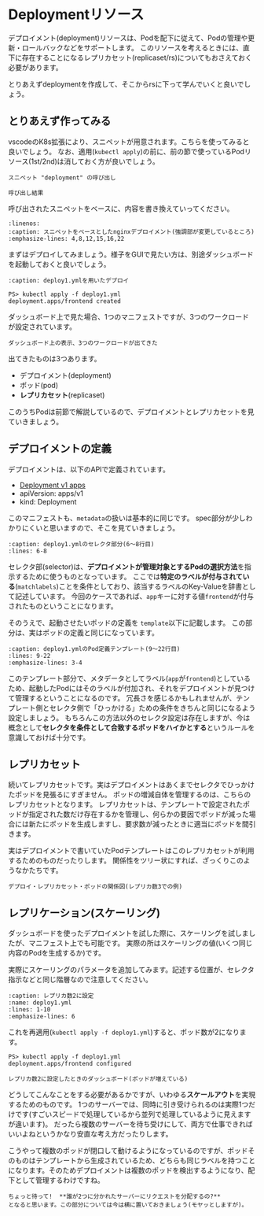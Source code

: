 # Deploymentリソース

デプロイメント(deployment)リソースは、Podを配下に従えて、Podの管理や更新・ロールバックなどをサポートします。
このリソースを考えるときには、直下に存在することになるレプリカセット(replicaset/rs)についてもおさえておく必要があります。

とりあえずdeploymentを作成して、そこからrsに下って学んでいくと良いでしょう。

## とりあえず作ってみる

vscodeのK8s拡張により、スニペットが用意されます。こちらを使ってみると良いでしょう。
なお、適用(`kubectl apply`)の前に、前の節で使っているPodリソース(1st/2nd)は消しておく方が良いでしょう。

```{figure} images/vscode-snippet-deploy.png
スニペット "deployment" の呼び出し
```

```{figure} images/vscode-snippet-deploy-result.png
呼び出し結果
```

呼び出されたスニペットをベースに、内容を書き換えていってください。

```{literalinclude} codes/deploy1.yml
:linenos:
:caption: スニペットをベースとしたnginxデプロイメント(強調部が変更しているところ)
:emphasize-lines: 4,8,12,15,16,22
```

まずはデプロイしてみましょう。様子をGUIで見たい方は、別途ダッシュボードを起動しておくと良いでしょう。

```{code-block} ps1
:caption: deploy1.ymlを用いたデプロイ

PS> kubectl apply -f deploy1.yml
deployment.apps/frontend created
```

ダッシュボード上で見た場合、1つのマニフェストですが、3つのワークロードが設定されています。

```{figure} images/dashboard-deploy1.png
ダッシュボード上の表示、3つのワークロードが出てきた
```

出てきたものは3つあります。

- デプロイメント(deployment)
- ポッド(pod)
- **レプリカセット**(replicaset)

このうちPodは前節で解説しているので、デプロイメントとレプリカセットを見ていきましょう。

## デプロイメントの定義

デプロイメントは、以下のAPIで定義されています。

- [Deployment v1 apps](https://kubernetes.io/docs/reference/generated/kubernetes-api/v1.24/#deployment-v1-apps)
- apiVersion: apps/v1
- kind: Deployment

このマニフェストも、`metadata`の扱いは基本的に同じです。
spec部分が少しわかりにくいと思いますので、そこを見ていきましょう。

```{literalinclude} codes/deploy1.yml
:caption: deploy1.ymlのセレクタ部分(6〜8行目)
:lines: 6-8
```

セレクタ部(selector)は、**デプロイメントが管理対象とするPodの選択方法**を指示するために使うものとなっています。
ここでは**特定のラベルが付与されている**(`matchlabels`)ことを条件としており、該当するラベルのKey-Valueを辞書として記述しています。
今回のケースであれば、`app`キーに対する値`frontend`が付与されたものということになります。

そのうえで、起動させたいポッドの定義を `template`以下に記載します。
この部分は、実はポッドの定義と同じになっています。

```{literalinclude} codes/deploy1.yml
:caption: deploy1.ymlのPod定義テンプレート(9〜22行目)
:lines: 9-22
:emphasize-lines: 3-4
```

このテンプレート部分で、メタデータとしてラベル(`app`が`frontend`)としているため、起動したPodにはそのラベルが付加され、それをデプロイメントが見つけて管理するということになるのです。
冗長さを感じるかもしれませんが、テンプレート側とセレクタ側で「ひっかける」ための条件をきちんと同じになるよう設定しましょう。
もちろんこの方法以外のセレクタ設定は存在しますが、今は概念として**セレクタを条件として合致するポッドをハイかとする**というルールを意識しておけば十分です。

## レプリカセット

続いてレプリカセットです。実はデプロイメントはあくまでセレクタでひっかけたポッドを見張るにすぎません。
ポッドの増減自体を管理するのは、こちらのレプリカセットとなります。
レプリカセットは、テンプレートで設定されたポッドが指定された数だけ存在するかを管理し、何らかの要因でポッドが減った場合には新たにポッドを生成しますし、要求数が減ったときに適当にポッドを間引きます。

実はデプロイメントで書いていたPodテンプレートはこのレプリカセットが利用するためのものだったりします。
関係性をツリー状にすれば、ざっくりこのようなかたちです。

```{figure} images/deployment.drawio.png
デプロイ・レプリカセット・ポッドの関係図(レプリカ数3での例)
```

## レプリケーション(スケーリング)

ダッシュボードを使ったデプロイメントを試した際に、スケーリングを試しましたが、マニフェスト上でも可能です。
実際の所はスケーリングの値(いくつ同じ内容のPodを生成するか)です。

実際にスケーリングのパラメータを追加してみます。記述する位置が、セレクタ指示などと同じ階層なので注意してください。

```{literalinclude} codes/deploy1-replica2.yml
:caption: レプリカ数2に設定
:name: deploy1.yml
:lines: 1-10
:emphasize-lines: 6
```

これを再適用(`kubectl apply -f deploy1.yml`)すると、ポッド数が2になります。

```{code-block} ps1
PS> kubectl apply -f deploy1.yml
deployment.apps/frontend configured
```

```{figure} images/deployment-replica2.png
レプリカ数2に設定したときのダッシュボード(ポッドが増えている)
```

どうしてこんなことをする必要があるかですが、いわゆる**スケールアウト**を実現するためのものです。
1つのサーバーでは、同時に引き受けられるのは実際1つだけです(すごいスピードで処理しているから並列で処理しているように見えますが違います)。
だったら複数のサーバーを待ち受けにして、両方で仕事できればいいよねというかなり安直な考え方だったりします。

こうやって複数のポッドが閉口して動けるようになっているのですが、ポッドそのものはテンプレートから生成されているため、どちらも同じラベルを持つことになります。そのためデプロイメントは複数のポッドを検出するようになり、配下として管理するわけですね。

```{caution}
ちょっと待って!  **誰が2つに分かれたサーバーにリクエストを分配するの?**
となると思います。この部分については今は横に置いておきましょう(モヤッとしますが)。
```


